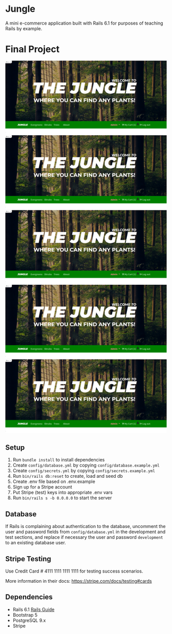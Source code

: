 # Jungle

A mini e-commerce application built with Rails 6.1 for purposes of teaching Rails by example.

# Final Project
!["demo screenshot for Logged user"](./app/assets/images/1.png)
!["demo screenshot for Log in"](./app/assets/images/1.png)
!["demo screenshot for Sign up"](./app/assets/images/1.png)
!["demo screenshot for Cart"](./app/assets/images/1.png)
!["demo screenshot for Pay"](./app/assets/images/1.png)
## Setup

1. Run `bundle install` to install dependencies
2. Create `config/database.yml` by copying `config/database.example.yml`
3. Create `config/secrets.yml` by copying `config/secrets.example.yml`
4. Run `bin/rails db:reset` to create, load and seed db
5. Create .env file based on .env.example
6. Sign up for a Stripe account
7. Put Stripe (test) keys into appropriate .env vars
8. Run `bin/rails s -b 0.0.0.0` to start the server

## Database

If Rails is complaining about authentication to the database, uncomment the user and password fields from `config/database.yml` in the development and test sections, and replace if necessary the user and password `development` to an existing database user.

## Stripe Testing

Use Credit Card # 4111 1111 1111 1111 for testing success scenarios.

More information in their docs: <https://stripe.com/docs/testing#cards>

## Dependencies

- Rails 6.1 [Rails Guide](http://guides.rubyonrails.org/v6.1/)
- Bootstrap 5
- PostgreSQL 9.x
- Stripe
